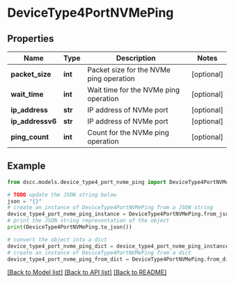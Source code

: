 # DeviceType4PortNVMePing


## Properties

Name | Type | Description | Notes
------------ | ------------- | ------------- | -------------
**packet_size** | **int** | Packet size for the NVMe ping operation | [optional] 
**wait_time** | **int** | Wait time for the NVMe ping operation | [optional] 
**ip_address** | **str** | IP address of NVMe port | [optional] 
**ip_addressv6** | **str** | IP address of NVMe port | [optional] 
**ping_count** | **int** | Count for the NVMe ping operation | [optional] 

## Example

```python
from dscc.models.device_type4_port_nvme_ping import DeviceType4PortNVMePing

# TODO update the JSON string below
json = "{}"
# create an instance of DeviceType4PortNVMePing from a JSON string
device_type4_port_nvme_ping_instance = DeviceType4PortNVMePing.from_json(json)
# print the JSON string representation of the object
print(DeviceType4PortNVMePing.to_json())

# convert the object into a dict
device_type4_port_nvme_ping_dict = device_type4_port_nvme_ping_instance.to_dict()
# create an instance of DeviceType4PortNVMePing from a dict
device_type4_port_nvme_ping_from_dict = DeviceType4PortNVMePing.from_dict(device_type4_port_nvme_ping_dict)
```
[[Back to Model list]](../README.md#documentation-for-models) [[Back to API list]](../README.md#documentation-for-api-endpoints) [[Back to README]](../README.md)


